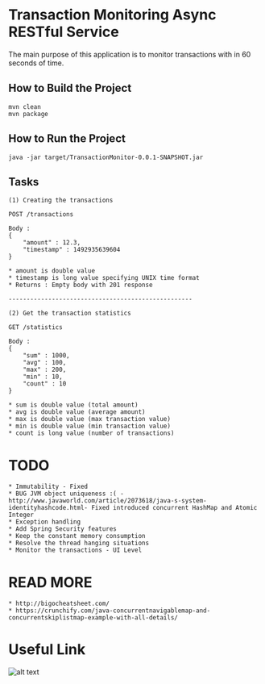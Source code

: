 # Transaction Monitoring Async RESTful Service

The main purpose of this application is to monitor transactions with in 60 
 seconds of time.


## How to Build the Project
```
mvn clean
mvn package
```

## How to Run the Project

```
java -jar target/TransactionMonitor-0.0.1-SNAPSHOT.jar
```

## Tasks

    (1) Creating the transactions

    POST /transactions
    
    Body :
    {
        "amount" : 12.3,
        "timestamp" : 1492935639604
    }
    
    * amount is double value
    * timestamp is long value specifying UNIX time format
    * Returns : Empty body with 201 response
    
    ---------------------------------------------------
    
    (2) Get the transaction statistics
    
    GET /statistics
    
    Body :
    {
        "sum" : 1000,
        "avg" : 100,
        "max" : 200,
        "min" : 10,
        "count" : 10
    }
    
    * sum is double value (total amount)
    * avg is double value (average amount)
    * max is double value (max transaction value)
    * min is double value (min transaction value)
    * count is long value (number of transactions)
    
 # TODO
    * Immutability - Fixed
    * BUG JVM object uniqueness :( - http://www.javaworld.com/article/2073618/java-s-system-identityhashcode.html- Fixed introduced concurrent HashMap and Atomic Integer
    * Exception handling
    * Add Spring Security features
    * Keep the constant memory consumption
    * Resolve the thread hanging situations
    * Monitor the transactions - UI Level
    
 # READ MORE
    
    * http://bigocheatsheet.com/
    * https://crunchify.com/java-concurrentnavigablemap-and-concurrentskiplistmap-example-with-all-details/
 
 # Useful Link
 ![alt text](https://www.dropbox.com/s/jkv9rm4qwlxbfu4/1.jpg?dl=0)
 
 

